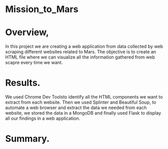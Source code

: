 # Mission_to_Mars

# Overview,
In this project we are creating a web application from data collected by web scraping different websites related to Mars. The objective is to create an HTML file where we can visualize all the information gathered from web scapre every time we want.

# Results.
We used Chrome Dev Toolsto identify all the HTML components we want to extract from each website. Then we used Splinter and Beautiful Soup, to automate a web browser and extract the data we needed from each website, we stored the data in a MongoDB and finally used Flask to display all our findings in a web application. 

# Summary.

